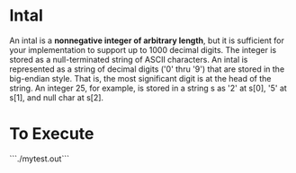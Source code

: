 <h1>Intal</h1>
<p>An intal is a <b>nonnegative integer of arbitrary length</b>, but it is sufficient for your implementation to support up to 1000 decimal digits. The integer is stored as a null-terminated string of ASCII characters. An intal is represented as a string of decimal digits ('0' thru '9') that are stored in the big-endian style. That is, the most significant digit is at the head of the string. An integer 25, for example, is stored in a string s as '2' at s[0], '5' at s[1], and null char at s[2].</p>

<h1>To Execute</h1>
```./mytest.out```
